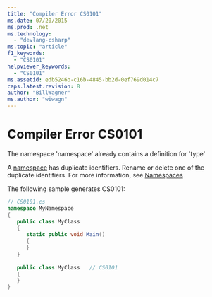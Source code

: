 ```yaml
---
title: "Compiler Error CS0101"
ms.date: 07/20/2015
ms.prod: .net
ms.technology: 
  - "devlang-csharp"
ms.topic: "article"
f1_keywords: 
  - "CS0101"
helpviewer_keywords: 
  - "CS0101"
ms.assetid: edb5246b-c16b-4845-bb2d-0ef769d014c7
caps.latest.revision: 8
author: "BillWagner"
ms.author: "wiwagn"
---
```

# Compiler Error CS0101
The namespace 'namespace' already contains a definition for 'type'  
  
 A [namespace](../../csharp/language-reference/keywords/namespace.md) has duplicate identifiers. Rename or delete one of the duplicate identifiers. For more information, see [Namespaces](../../csharp/programming-guide/namespaces/index.md)  
  
 The following sample generates CS0101:  
  
```csharp  
// CS0101.cs  
namespace MyNamespace  
{  
   public class MyClass  
   {  
      static public void Main()  
      {  
      }  
   }  
  
   public class MyClass   // CS0101  
   {  
   }  
}  
```
